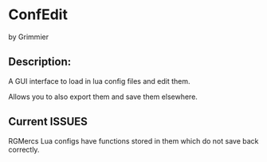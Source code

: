# ConfEdit

by Grimmier

## Description: 

A GUI interface to load in lua config files and edit them.

Allows you to also export them and save them elsewhere. 

## Current ISSUES

RGMercs Lua configs have functions stored in them which do not save back correctly. 
